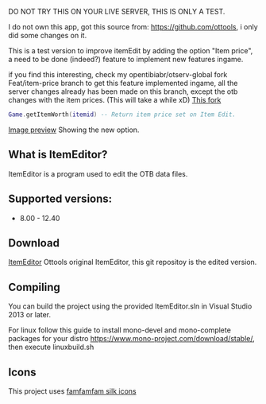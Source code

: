 DO NOT TRY THIS ON YOUR LIVE SERVER, THIS IS ONLY A TEST.

I do not own this app, got this source from: https://github.com/ottools, i only did some changes on it.

This is a test version to improve itemEdit by adding the option "Item price", a need to be done (indeed?) feature to implement new features ingame.

if you find this interesting, check my opentibiabr/otserv-global fork Feat/item-price branch to get this feature implemented ingame, all the server changes already has been made on this branch, except the otb changes with the item prices. (This will take a while xD)
[This fork](https://github.com/marcosvf132/otservbr-global/tree/Feat/Item-Price)
``` lua
Game.getItemWorth(itemid) -- Return item price set on Item Edit.
```


[Image preview](https://prnt.sc/u3yv2c) Showing the new option.

What is ItemEditor?
----

ItemEditor is a program used to edit the OTB data files.

Supported versions:
----

* 8.00 - 12.40

Download
----

[ItemEditor](https://github.com/ottools/ItemEditor/releases) Ottools original ItemEditor, this git repositoy is the edited version.

Compiling
----

You can build the project using the provided ItemEditor.sln in Visual Studio 2013 or later.

For linux follow this guide to install mono-devel and mono-complete packages for your distro https://www.mono-project.com/download/stable/, then execute linuxbuild.sh

Icons
----

This project uses [famfamfam silk icons](http://www.famfamfam.com/lab/icons/silk/)
